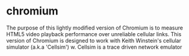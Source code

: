 chromium
========
The purpose of this lightly modified version of Chromium is to measure HTML5 video playback performance over unreliable
cellular links. This version of Chromium is designed to work with Keith Winstein's cellular simulator (a.k.a 'Cellsim') w.
Cellsim is a trace driven network emulator   
